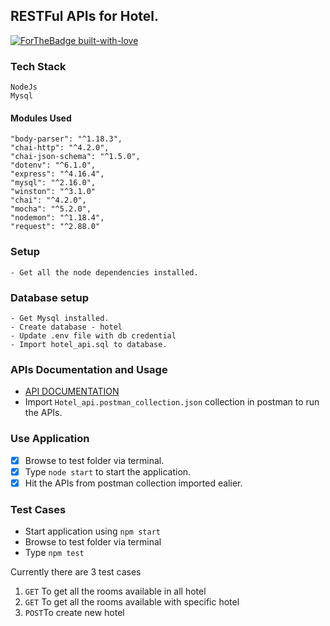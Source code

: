 ## RESTFul APIs for Hotel.
[![ForTheBadge built-with-love](http://ForTheBadge.com/images/badges/built-with-love.svg)]()

### Tech Stack
    NodeJs
    Mysql

#### Modules Used
    "body-parser": "^1.18.3",
    "chai-http": "^4.2.0",
    "chai-json-schema": "^1.5.0",
    "dotenv": "^6.1.0",
    "express": "^4.16.4",
    "mysql": "^2.16.0",
    "winston": "^3.1.0"
    "chai": "^4.2.0",
    "mocha": "^5.2.0",
    "nodemon": "^1.18.4",
    "request": "^2.88.0"

### Setup
    - Get all the node dependencies installed.
### Database setup
    - Get Mysql installed.
    - Create database - hotel
    - Update .env file with db credential
    - Import hotel_api.sql to database. 
### APIs Documentation and Usage
- [API DOCUMENTATION](https://documenter.getpostman.com/view/3407371/RWguxHLr)
- Import `Hotel_api.postman_collection.json` collection in postman to run the APIs.

### Use Application
- [x] Browse to test folder via terminal.
- [x] Type `node start` to start the application.
- [x] Hit the APIs from postman collection imported ealier.

### Test Cases
- Start application using `npm start`
- Browse to test folder via terminal
- Type `npm test`

Currently there are 3 test cases
1. `GET` To get all the rooms available in all hotel
2. `GET` To get all the rooms available with specific hotel
3. `POST`To create new hotel 
